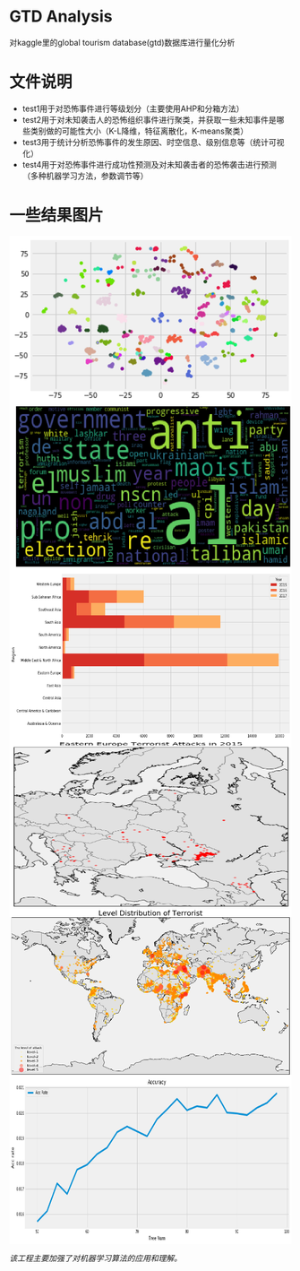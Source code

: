 # GTD Analysis

对kaggle里的global tourism database(gtd)数据库进行量化分析 

# 文件说明
 * test1用于对恐怖事件进行等级划分（主要使用AHP和分箱方法）
 * test2用于对未知袭击人的恐怖组织事件进行聚类，并获取一些未知事件是哪些类别做的可能性大小（K-L降维，特征离散化，K-means聚类）
 * test3用于统计分析恐怖事件的发生原因、时空信息、级别信息等（统计可视化）
 * test4用于对恐怖事件进行成功性预测及对未知袭击者的恐怖袭击进行预测（多种机器学习方法，参数调节等）
 
# 一些结果图片
<img src="https://github.com/Aurora26/Global-Tourism-Analyse/blob/master/imgs/1.png" width="600" height="300" alt="Clustering" align=center />
<img src="https://github.com/Aurora26/Global-Tourism-Analyse/blob/master/imgs/2.png" width="700" height="300" alt="Word frequency" align=center />
<img src="https://github.com/Aurora26/Global-Tourism-Analyse/blob/master/imgs/3.png" width="700" height="300" alt="Area of tourism" align=center />
<img src="https://github.com/Aurora26/Global-Tourism-Analyse/blob/master/imgs/4.png" width="700" height="300" alt="Tourism in Europe" align=center />
<img src="https://github.com/Aurora26/Global-Tourism-Analyse/blob/master/imgs/5.png" width="700" height="300" alt="Level distribution of tourism " align=center />
<img src="https://github.com/Aurora26/Global-Tourism-Analyse/blob/master/imgs/6.png" width="700" height="300" alt="Learning accuracy" align=center />

*该工程主要加强了对机器学习算法的应用和理解。*
